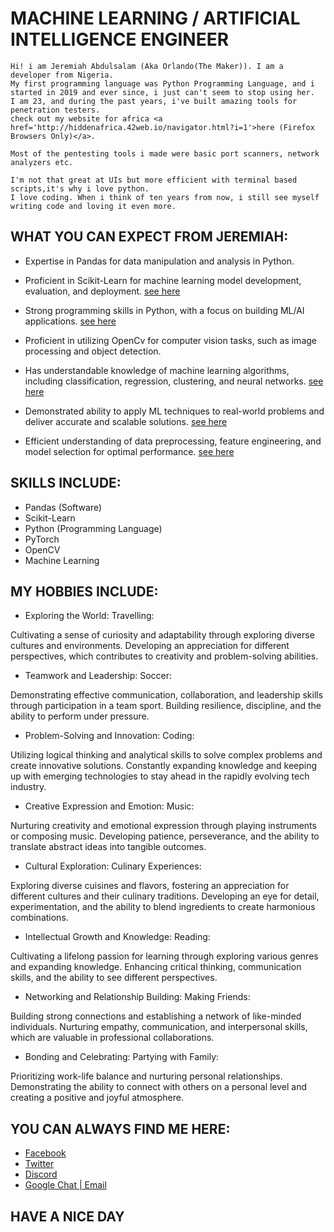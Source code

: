 # MACHINE LEARNING / ARTIFICIAL INTELLIGENCE ENGINEER
  
	Hi! i am Jeremiah Abdulsalam (Aka Orlando(The Maker)). I am a developer from Nigeria.
	My first programming language was Python Programming Language, and i started in 2019 and ever since, i just can't seem to stop using her.
	I am 23, and during the past years, i've built amazing tools for penetration testers.
	check out my website for africa <a href='http://hiddenafrica.42web.io/navigator.html?i=1'>here (Firefox Browsers Only)</a>.
	
	Most of the pentesting tools i made were basic port scanners, network analyzers etc.
	
	I'm not that great at UIs but more efficient with terminal based scripts,it's why i love python.
	I love coding. When i think of ten years from now, i still see myself writing code and loving it even more.

## 
## WHAT YOU CAN EXPECT FROM JEREMIAH:
* Expertise in Pandas for data manipulation and analysis in Python.

* Proficient in Scikit-Learn for machine learning model development, evaluation, and deployment.  <a href='https://github.com/OrlandoTheMaker/MyHealthCareProject_v1.1'> see here</a>

* Strong programming skills in Python, with a focus on building ML/AI applications. <a href='https://github.com/OrlandoTheMaker/MyHealthCareProject_v1.1'> see here</a>

* Proficient in utilizing OpenCv for computer vision tasks, such as image processing and object detection.

* Has understandable knowledge of machine learning algorithms, including classification, regression, clustering, and neural networks.  <a href='https://github.com/OrlandoTheMaker/MyHealthCareProject_v1.1'> see here</a>

* Demonstrated ability to apply ML techniques to real-world problems and deliver accurate and scalable solutions. <a href='https://github.com/OrlandoTheMaker/MyHealthCareProject_v1.1'> see here</a>

* Efficient understanding of data preprocessing, feature engineering, and model selection for optimal performance.  <a href='https://github.com/OrlandoTheMaker/MyHealthCareProject_v1.1'> see here</a>


## SKILLS INCLUDE:
 * Pandas (Software)
 * Scikit-Learn
 * Python (Programming Language)
 * PyTorch
 * OpenCV
 * Machine Learning


## MY HOBBIES INCLUDE: 

* Exploring the World: Travelling:

Cultivating a sense of curiosity and adaptability through exploring diverse cultures and environments.
Developing an appreciation for different perspectives, which contributes to creativity and problem-solving abilities.


* Teamwork and Leadership: Soccer:

Demonstrating effective communication, collaboration, and leadership skills through participation in a team sport.
Building resilience, discipline, and the ability to perform under pressure.


* Problem-Solving and Innovation: Coding:

Utilizing logical thinking and analytical skills to solve complex problems and create innovative solutions.
Constantly expanding knowledge and keeping up with emerging technologies to stay ahead in the rapidly evolving tech industry.


* Creative Expression and Emotion: Music:

Nurturing creativity and emotional expression through playing instruments or composing music.
Developing patience, perseverance, and the ability to translate abstract ideas into tangible outcomes.


* Cultural Exploration: Culinary Experiences:

Exploring diverse cuisines and flavors, fostering an appreciation for different cultures and their culinary traditions.
Developing an eye for detail, experimentation, and the ability to blend ingredients to create harmonious combinations.


* Intellectual Growth and Knowledge: Reading:

Cultivating a lifelong passion for learning through exploring various genres and expanding knowledge.
Enhancing critical thinking, communication skills, and the ability to see different perspectives.

* Networking and Relationship Building: Making Friends:

Building strong connections and establishing a network of like-minded individuals.
Nurturing empathy, communication, and interpersonal skills, which are valuable in professional collaborations.


* Bonding and Celebrating: Partying with Family:

Prioritizing work-life balance and nurturing personal relationships.
Demonstrating the ability to connect with others on a personal level and creating a positive and joyful atmosphere.

## YOU CAN ALWAYS FIND ME HERE:
* <a href='https://web.facebook.com/profile.php?id=100093388869888'>Facebook</a>
* <a href='https://twitter.com/Orlando13140'>Twitter</a>
* <a href='https://discord.gg/tJ4gKNSz'>Discord</a>
* <a href='cashtradepk@gmail.com'>Google Chat | Email</a>

## HAVE A NICE DAY
